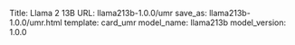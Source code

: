 Title: Llama 2 13B
URL: llama213b-1.0.0/umr
save_as: llama213b-1.0.0/umr.html
template: card_umr
model_name: llama213b
model_version: 1.0.0

